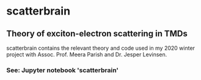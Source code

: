 # scatterbrain 
## Theory of exciton-electron scattering in TMDs
scatterbrain contains the relevant theory and code used in my 2020 winter project
with Assoc. Prof. Meera Parish and Dr. Jesper Levinsen.

### See: Jupyter notebook 'scatterbrain'
